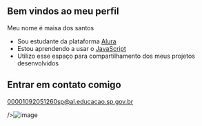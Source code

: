 ## Bem vindos ao meu perfil

Meu nome é maisa dos santos 

- Sou estudante da plataforma [Alura](https://www.alura.com.br)
- Estou aprendendo a usar o [JavaScript](https://www.javascript.com.br)
- Utilizo esse espaço para compartilhamento dos meus projetos desenvolvidos 

## Entrar em contato comigo

00001092051260sp@al.educacao.sp.gov.br


/>![image](https://github.com/maisa020/maisa020/assets/173706695/ff98ac0c-5fd5-408d-8271-6b52133aca0f)
